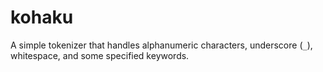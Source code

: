 # kohaku
A simple tokenizer that handles alphanumeric characters, underscore (`_`), whitespace, and some specified keywords.
